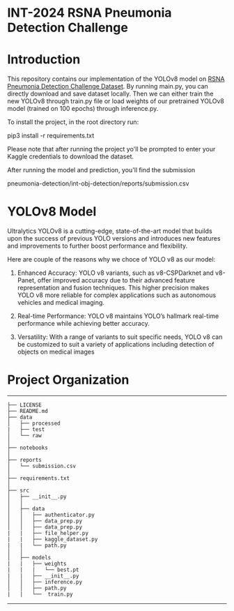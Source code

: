 INT-2024 RSNA Pneumonia Detection Challenge
==============================

# Introduction

This repository contains our implementation of the YOLOv8 model on [RSNA Pneumonia Detection Challenge Dataset](https://www.kaggle.com/competitions/rsna-pneumonia-detection-challenge/overview). By running main.py, you can directly download and save dataset locally. Then we can either train the new YOLOv8 through train.py file or load weights of our pretrained YOLOv8 model (trained on 100 epochs) through inference.py. 

To install the project, in the root directory run:

pip3 install -r requirements.txt

Please note that after running the project yo'll be prompted to enter your Kaggle credentials to download the dataset.

After running the model and prediction, you'll find the submission 

pneumonia-detection/int-obj-detection/reports/submission.csv

# YOLOv8 Model

Ultralytics YOLOv8 is a cutting-edge, state-of-the-art model that builds upon the success of previous YOLO versions and introduces new features and improvements to further boost performance and flexibility.

Here are couple of the reasons why we choce of YOLO v8 as our model:

1. Enhanced Accuracy: YOLO v8 variants, such as v8-CSPDarknet and v8-Panet, offer improved accuracy due to their advanced feature representation and fusion techniques. This higher precision makes YOLO v8 more reliable for complex applications such as autonomous vehicles and medical imaging.

2. Real-time Performance: YOLO v8 maintains YOLO’s hallmark real-time performance while achieving better accuracy.

3. Versatility: With a range of variants to suit specific needs, YOLO v8 can be customized to suit a variety of applications including detection of objects on medical images


# Project Organization
------------

    ├── LICENSE
    ├── README.md          
    ├── data
    │   ├── processed      
    |   ├── test 
    │   └── raw             
    │
    ├── notebooks          
    │
    ├── reports            
    │   └── submission.csv        
    │
    ├── requirements.txt   
    │                                   
    ├── src                
    │   ├── __init__.py    
    │   │
    │   ├── data           
    │   │   ├── authenticator.py
    │   │   ├── data_prep.py
    │   │   ├── data_prep.py
    |   |   ├── file_helper.py
    |   |   ├── kaggle_dataset.py
    |   |   └── path.py
    │   │
    │   ├── models  
    |   |   ├── weights      
    |   |   |   └── best.pt       
    |   |   ├── __init__.py       
    │   │   ├── inference.py         
    │   │   ├── path.py
    |   |   └──  train.py


--------
